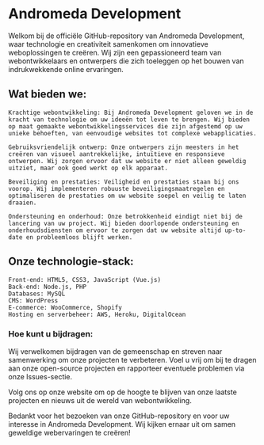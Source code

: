 # Andromeda Development

Welkom bij de officiële GitHub-repository van Andromeda Development, waar technologie en creativiteit samenkomen om innovatieve weboplossingen te creëren. Wij zijn een gepassioneerd team van webontwikkelaars en ontwerpers die zich toeleggen op het bouwen van indrukwekkende online ervaringen.

## Wat bieden we:

    Krachtige webontwikkeling: Bij Andromeda Development geloven we in de kracht van technologie om uw ideeën tot leven te brengen. Wij bieden op maat gemaakte webontwikkelingsservices die zijn afgestemd op uw unieke behoeften, van eenvoudige websites tot complexe webapplicaties.

    Gebruiksvriendelijk ontwerp: Onze ontwerpers zijn meesters in het creëren van visueel aantrekkelijke, intuïtieve en responsieve ontwerpen. Wij zorgen ervoor dat uw website er niet alleen geweldig uitziet, maar ook goed werkt op elk apparaat.

    Beveiliging en prestaties: Veiligheid en prestaties staan bij ons voorop. Wij implementeren robuuste beveiligingsmaatregelen en optimaliseren de prestaties om uw website soepel en veilig te laten draaien.

    Ondersteuning en onderhoud: Onze betrokkenheid eindigt niet bij de lancering van uw project. Wij bieden doorlopende ondersteuning en onderhoudsdiensten om ervoor te zorgen dat uw website altijd up-to-date en probleemloos blijft werken.

## Onze technologie-stack:

    Front-end: HTML5, CSS3, JavaScript (Vue.js)
    Back-end: Node.js, PHP
    Databases: MySQL
    CMS: WordPress
    E-commerce: WooCommerce, Shopify
    Hosting en serverbeheer: AWS, Heroku, DigitalOcean

### Hoe kunt u bijdragen:

Wij verwelkomen bijdragen van de gemeenschap en streven naar samenwerking om onze projecten te verbeteren. Voel u vrij om bij te dragen aan onze open-source projecten en rapporteer eventuele problemen via onze Issues-sectie.

Volg ons op onze website om op de hoogte te blijven van onze laatste projecten en nieuws uit de wereld van webontwikkeling.

Bedankt voor het bezoeken van onze GitHub-repository en voor uw interesse in Andromeda Development. Wij kijken ernaar uit om samen geweldige webervaringen te creëren!
